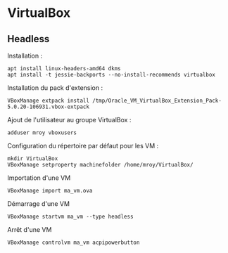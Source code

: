 # VirtualBox

## Headless

Installation :

	apt install linux-headers-amd64 dkms
	apt install -t jessie-backports --no-install-recommends virtualbox

Installation du pack d'extension :

	VBoxManage extpack install /tmp/Oracle_VM_VirtualBox_Extension_Pack-5.0.20-106931.vbox-extpack

Ajout de l'utilisateur au groupe VirtualBox :

	adduser mroy vboxusers

Configuration du répertoire par défaut pour les VM :

	mkdir VirtualBox
	VBoxManage setproperty machinefolder /home/mroy/VirtualBox/

Importation d'une VM

	VBoxManage import ma_vm.ova

Démarrage d'une VM

	VBoxManage startvm ma_vm --type headless

Arrêt d'une VM

	VBoxManage controlvm ma_vm acpipowerbutton

